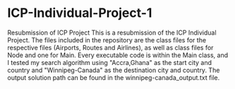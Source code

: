 # ICP-Individual-Project-1
Resubmission of ICP Project 
This is a resubmission of the ICP Individual Project. The files included in the repository are the class files for the respective files (Airports, Routes and Airlines), as well as class files for Node and one for Main. Every executable code is within the Main class, and I tested my search algorithm using "Accra,Ghana" as the start city and country and "Winnipeg-Canada" as the destination city and country. The output solution path can be found in the winnipeg-canada_output.txt file.
